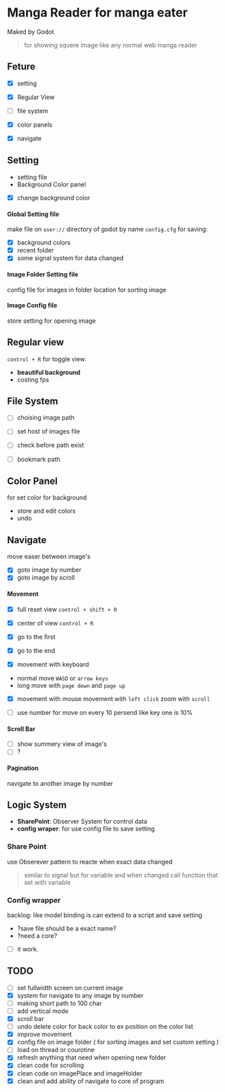 # Manga Reader for manga eater
Maked by Godot
> for showing squere image like any normal web manga reader


## Feture
- [x] setting
- [x] Regular View
- [ ] file system
- [x] color panels
- [x] navigate






## Setting
* setting file
* Background Color panel
- [x] change background color



#### Global Setting file
make file on `user://` directory of godot by name `config.cfg`
for saving:
- [x] background colors
- [x] recent folder
- [x] some signal system for data changed

#### Image Folder Setting file
config file for images in folder location
for sorting image

#### Image Config file
store setting for opening image


## Regular view
`control + R` for toggle view.
* **beautiful background**
* costing fps


## File System
- [ ] choising image path
- [ ] set host of images file
- [ ] check before path exist
- [ ] bookmark path


## Color Panel
for set color for background
* store and edit colors
* undo

## Navigate
move easer between image's
- [x] goto image by number
- [x] goto image by scroll

#### Movement
- [x] full reset view `control + shift + R`
- [x] center of view `control + R`
- [x] go to the first
- [x] go to the end

- [x] movement with keyboard
* normal move `WASD` or `arrow keys`
* long move with `page down` and `page up`

- [x] movement with mouse
movement with `left click`
zoom with `scroll`

- [ ] use number for move on every 10 persend
like key one is 10%


#### Scroll Bar
- [ ] show summery view of image's
- [ ] ?

#### Pagination
navigate to another image by number


## Logic System
* **SharePoint**: Observer System for control data
* **config wraper**: for use config file to save setting

### Share Point
use Obserever pattern to reacte when exact data changed
> similar to signal but for variable and when changed call function that set with variable


### Config wrapper
backlog: like model binding is can extend to a script and save setting
* ?save file should be a exact name?
* ?need a core?
- [ ] it work.

## TODO
- [ ] set fullwidth screen on current image
- [x] system for navigate to any image by number
- [ ] making short path to 100 char
- [ ] add vertical mode
- [x] scroll bar
- [ ] undo delete color for back color to ex position on the color list
- [x] improve movement
- [x] config file on image folder ( for sorting images and set custom setting )
- [ ] load on thread or courotine
- [x] refresh anything that need when opening new folder
- [x] clean code for scrolling
- [x] clean code on imagePlace and imageHolder
- [x] clean and add ability of navigate to core of program